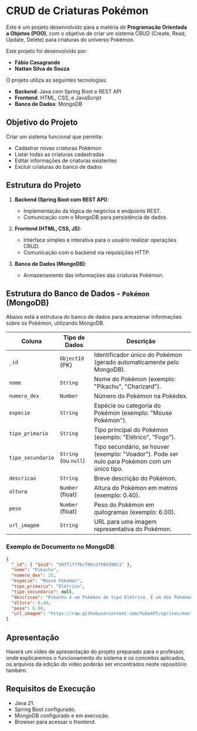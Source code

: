 # CRUD de Criaturas Pokémon

Este é um projeto desenvolvido para a matéria de **Programação Orientada a Objetos (POO)**, com o objetivo de criar um sistema CRUD (Create, Read, Update, Delete) para criaturas do universo Pokémon. 

Este projeto foi desenvolvido por:

- **Fábio Casagrande**
- **Nattan Silva de Souza**

O projeto utiliza as seguintes tecnologias:

- **Backend**: Java com Spring Boot e REST API
- **Frontend**: HTML, CSS, e JavaScript
- **Banco de Dados**: MongoDB

## Objetivo do Projeto

Criar um sistema funcional que permita:

- Cadastrar novas criaturas Pokémon
- Listar todas as criaturas cadastradas
- Editar informações de criaturas existentes
- Excluir criaturas do banco de dados

## Estrutura do Projeto

1. **Backend (Spring Boot com REST API)**:
   - Implementação da lógica de negócios e endpoints REST.
   - Comunicação com o MongoDB para persistência de dados.

2. **Frontend (HTML, CSS, JS)**:
   - Interface simples e interativa para o usuário realizar operações CRUD.
   - Comunicação com o backend via requisições HTTP.

3. **Banco de Dados (MongoDB)**:
   - Armazenamento das informações das criaturas Pokémon.

## Estrutura do Banco de Dados - `Pokémon` (MongoDB)

Abaixo está a estrutura do banco de dados para armazenar informações sobre os Pokémon, utilizando MongoDB. 

| **Coluna**       | **Tipo de Dados**           | **Descrição**                                                                 |
|-------------------|-----------------------------|-------------------------------------------------------------------------------|
| `_id`             | `ObjectId` (PK)             | Identificador único do Pokémon (gerado automaticamente pelo MongoDB).         |
| `nome`           | `String`                    | Nome do Pokémon (exemplo: "Pikachu", "Charizard").                           |
| `numero_dex`     | `Number`                    | Número do Pokémon na Pokédex.                                                |
| `especie`        | `String`                    | Espécie ou categoria do Pokémon (exemplo: "Mouse Pokémon").                  |
| `tipo_primario`  | `String`                    | Tipo principal do Pokémon (exemplo: "Elétrico", "Fogo").                     |
| `tipo_secundario`| `String` (ou `null`)        | Tipo secundário, se houver (exemplo: "Voador"). Pode ser nulo para Pokémon com um único tipo. |
| `descricao`      | `String`                    | Breve descrição do Pokémon.                                                  |
| `altura`         | `Number` (float)            | Altura do Pokémon em metros (exemplo: 0.40).                                 |
| `peso`           | `Number` (float)            | Peso do Pokémon em quilogramas (exemplo: 6.00).                              |
| `url_imagem`     | `String`                    | URL para uma imagem representativa do Pokémon.                               |

### Exemplo de Documento no MongoDB

```json
{
  "_id": { "$oid": "507f1f77bcf86cd799439011" },
  "nome": "Pikachu",
  "numero_dex": 25,
  "especie": "Mouse Pokémon",
  "tipo_primario": "Elétrico",
  "tipo_secundario": null,
  "descricao": "Pikachu é um Pokémon de tipo Elétrico. É um dos Pokémon mais conhecidos e é a mascote da franquia.",
  "altura": 0.40,
  "peso": 6.00,
  "url_imagem": "https://raw.githubusercontent.com/PokeAPI/sprites/master/sprites/pokemon/25.png"
}
```

## Apresentação

Haverá um vídeo de apresentação do projeto preparado para o professor, onde explicaremos o funcionamento do sistema e os conceitos aplicados, os arquivos da edição do vídeo poderão ser encontrados neste repositório também.

## Requisitos de Execução

- Java 21.
- Spring Boot configurado.
- MongoDB configurado e em execução.
- Browser para acessar o frontend.

